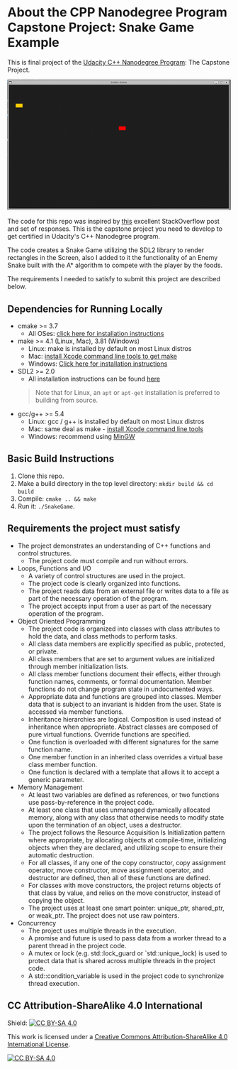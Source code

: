 # About the CPP Nanodegree Program Capstone Project: Snake Game Example

This is final project of the [Udacity C++ Nanodegree Program](https://www.udacity.com/course/c-plus-plus-nanodegree--nd213): The Capstone Project. 

<img src="snake-game.gif"/>

The code for this repo was inspired by [this](https://codereview.stackexchange.com/questions/212296/snake-game-in-c-with-sdl) excellent StackOverflow post and set of responses. This is the capstone project you need to develop to get certified in Udacity's C++ Nanodegree program.

The code creates a Snake Game utilizing the SDL2 library to render rectangles in the Screen, also I added to it the functionality of an Enemy Snake built with the A* algorithm to compete with the player by the foods.

The requirements I needed to satisfy to submit this project are described below.

## Dependencies for Running Locally
* cmake >= 3.7
  * All OSes: [click here for installation instructions](https://cmake.org/install/)
* make >= 4.1 (Linux, Mac), 3.81 (Windows)
  * Linux: make is installed by default on most Linux distros
  * Mac: [install Xcode command line tools to get make](https://developer.apple.com/xcode/features/)
  * Windows: [Click here for installation instructions](http://gnuwin32.sourceforge.net/packages/make.htm)
* SDL2 >= 2.0
  * All installation instructions can be found [here](https://wiki.libsdl.org/Installation)
  >Note that for Linux, an `apt` or `apt-get` installation is preferred to building from source. 
* gcc/g++ >= 5.4
  * Linux: gcc / g++ is installed by default on most Linux distros
  * Mac: same deal as make - [install Xcode command line tools](https://developer.apple.com/xcode/features/)
  * Windows: recommend using [MinGW](http://www.mingw.org/)

## Basic Build Instructions

1. Clone this repo.
2. Make a build directory in the top level directory: `mkdir build && cd build`
3. Compile: `cmake .. && make`
4. Run it: `./SnakeGame`.

## Requirements the project must satisfy
* The project demonstrates an understanding of C++ functions and control structures.
  * The project code must compile and run without errors.
* Loops, Functions and I/O
  * A variety of control structures are used in the project.
  * The project code is clearly organized into functions.
  * The project reads data from an external file or writes data to a file as part of the necessary operation of the program.
  * The project accepts input from a user as part of the necessary operation of the program.
* Object Oriented Programming
  * The project code is organized into classes with class attributes to hold the data, and class methods to perform tasks.
  * All class data members are explicitly specified as public, protected, or private.
  * All class members that are set to argument values are initialized through member initialization lists.
  * All class member functions document their effects, either through function names, comments, or formal documentation. Member functions do not change program state in undocumented ways.
  * Appropriate data and functions are grouped into classes. Member data that is subject to an invariant is hidden from the user. State is accessed via member functions.
  * Inheritance hierarchies are logical. Composition is used instead of inheritance when appropriate. Abstract classes are composed of pure virtual functions. Override functions are specified.
  * One function is overloaded with different signatures for the same function name.
  * One member function in an inherited class overrides a virtual base class member function.
  * One function is declared with a template that allows it to accept a generic parameter.
* Memory Management
  * At least two variables are defined as references, or two functions use pass-by-reference in the project code.
  * At least one class that uses unmanaged dynamically allocated memory, along with any class that otherwise needs to modify state upon the termination of an object, uses a destructor.
  * The project follows the Resource Acquisition Is Initialization pattern where appropriate, by allocating objects at compile-time, initializing objects when they are declared, and utilizing scope to ensure their automatic destruction.
  * For all classes, if any one of the copy constructor, copy assignment operator, move constructor, move assignment operator, and destructor are defined, then all of these functions are defined.
  * For classes with move constructors, the project returns objects of that class by value, and relies on the move constructor, instead of copying the object.
  * The project uses at least one smart pointer: unique_ptr, shared_ptr, or weak_ptr. The project does not use raw pointers.
* Concurrency
  * The project uses multiple threads in the execution.
  * A promise and future is used to pass data from a worker thread to a parent thread in the project code.
  * A mutex or lock (e.g. std::lock_guard or `std::unique_lock) is used to protect data that is shared across multiple threads in the project code.
  * A std::condition_variable is used in the project code to synchronize thread execution.

## CC Attribution-ShareAlike 4.0 International


Shield: [![CC BY-SA 4.0][cc-by-sa-shield]][cc-by-sa]

This work is licensed under a
[Creative Commons Attribution-ShareAlike 4.0 International License][cc-by-sa].

[![CC BY-SA 4.0][cc-by-sa-image]][cc-by-sa]

[cc-by-sa]: http://creativecommons.org/licenses/by-sa/4.0/
[cc-by-sa-image]: https://licensebuttons.net/l/by-sa/4.0/88x31.png
[cc-by-sa-shield]: https://img.shields.io/badge/License-CC%20BY--SA%204.0-lightgrey.svg
